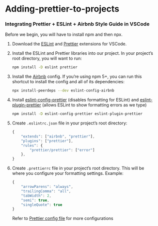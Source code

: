 # Adding-prettier-to-projects
### Integrating Prettier + ESLint + Airbnb Style Guide in VSCode

Before we begin, you will have to install npm and then npx.

1. Download the [ESLint](https://marketplace.visualstudio.com/items?itemName=dbaeumer.vscode-eslint) and [Prettier](https://marketplace.visualstudio.com/items?itemName=esbenp.prettier-vscode) extensions for VSCode.

2. Install the ESLint and Prettier libraries into our project. In your project’s root directory, you will want to run: 
    ```bash 
    npm install -D eslint prettier
    ```
3. Install the [Airbnb](https://github.com/airbnb/javascript/tree/master/packages/eslint-config-airbnb) config. If you’re using npm 5+, you can run this shortcut to install the config and all of its dependencies: 
    ```bash
    npx install-peerdeps --dev eslint-config-airbnb
    ```
4. Install [eslint-config-prettier](https://github.com/prettier/eslint-config-prettier) (disables formatting for ESLint) and [eslint-plugin-prettier](https://github.com/prettier/eslint-plugin-prettier) (allows ESLint to show formatting errors as we type) 

    ```bash
    npm install -D eslint-config-prettier eslint-plugin-prettier
    ```    
5. Create ``` .eslintrc.json ```  file in your project’s root directory:

    ```js
    { 
        "extends": ["airbnb", "prettier"],
        "plugins": ["prettier"],
        "rules": {
            "prettier/prettier": ["error"]
        },
    }
    ```

6. Create ``` .prettierrc ``` file in your project’s root directory. This will be where you configure your formatting settings. Example:
    ```js
    {
        "arrowParens": "always",
        "trailingComma": "all",
        "tabWidth": 2,
        "semi": true,
        "singleQuote": true
    }
    ```
    Refer to [Prettier config file](https://github.com/prettier/prettier#configuration-file) for more configurations